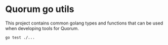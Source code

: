 # Quorum go utils

This project contains common golang types and functions that can be used when developing tools for Quorum.

```shell
go test ./...
```
 